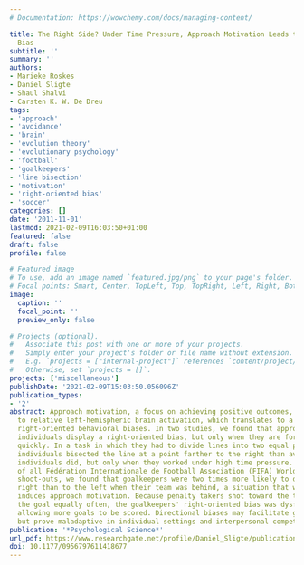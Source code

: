 ```yaml
---
# Documentation: https://wowchemy.com/docs/managing-content/

title: The Right Side? Under Time Pressure, Approach Motivation Leads to Right-Oriented
  Bias
subtitle: ''
summary: ''
authors:
- Marieke Roskes
- Daniel Sligte
- Shaul Shalvi
- Carsten K. W. De Dreu
tags:
- 'approach'
- 'avoidance'
- 'brain'
- 'evolution theory'
- 'evolutionary psychology'
- 'football'
- 'goalkeepers'
- 'line bisection'
- 'motivation'
- 'right-oriented bias'
- 'soccer'
categories: []
date: '2011-11-01'
lastmod: 2021-02-09T16:03:50+01:00
featured: false
draft: false
profile: false

# Featured image
# To use, add an image named `featured.jpg/png` to your page's folder.
# Focal points: Smart, Center, TopLeft, Top, TopRight, Left, Right, BottomLeft, Bottom, BottomRight.
image:
  caption: ''
  focal_point: ''
  preview_only: false

# Projects (optional).
#   Associate this post with one or more of your projects.
#   Simply enter your project's folder or file name without extension.
#   E.g. `projects = ["internal-project"]` references `content/project/deep-learning/index.md`.
#   Otherwise, set `projects = []`.
projects: ['miscellaneous']
publishDate: '2021-02-09T15:03:50.056096Z'
publication_types:
- '2'
abstract: Approach motivation, a focus on achieving positive outcomes, is related
  to relative left-hemispheric brain activation, which translates to a variety of
  right-oriented behavioral biases. In two studies, we found that approach-motivated
  individuals display a right-oriented bias, but only when they are forced to act
  quickly. In a task in which they had to divide lines into two equal parts, approach-motivated
  individuals bisected the line at a point farther to the right than avoidance-motivated
  individuals did, but only when they worked under high time pressure. In our analysis
  of all Fédération Internationale de Football Association (FIFA) World Cup penalty
  shoot-outs, we found that goalkeepers were two times more likely to dive to the
  right than to the left when their team was behind, a situation that we conjecture
  induces approach motivation. Because penalty takers shot toward the two sides of
  the goal equally often, the goalkeepers' right-oriented bias was dysfunctional,
  allowing more goals to be scored. Directional biases may facilitate group coordination
  but prove maladaptive in individual settings and interpersonal competition.
publication: '*Psychological Science*'
url_pdf: https://www.researchgate.net/profile/Daniel_Sligte/publication/51725719_The_Right_Side_Under_Time_Pressure_Approach_Motivation_Leads_to_Right-Oriented_Bias/links/02e7e516c84c54018c000000.pdf
doi: 10.1177/0956797611418677
---
```

